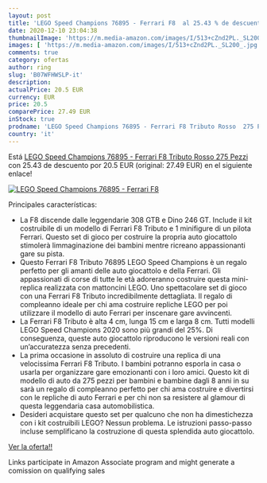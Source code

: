 ```yaml
---
layout: post
title: 'LEGO Speed Champions 76895 - Ferrari F8  al 25.43 % de descuento'
date: 2020-12-10 23:04:38
thumbnailImage: 'https://m.media-amazon.com/images/I/513+cZnd2PL._SL200_.jpg'
images: [ 'https://m.media-amazon.com/images/I/513+cZnd2PL._SL200_.jpg' ]
comments: true
category: ofertas
author: ring
slug: 'B07WFHWSLP-it'
description:
actualPrice: 20.5 EUR
currency: EUR
price: 20.5
comparePrice: 27.49 EUR
inStock: true
prodname: 'LEGO Speed Champions 76895 - Ferrari F8 Tributo Rosso  275 Pezzi '
country: 'it'
---
```


Está [LEGO Speed Champions 76895 - Ferrari F8 Tributo Rosso  275 Pezzi ](https://www.amazon.it/dp/B07WFHWSLP/?tag=tolees00-21) con 25.43 de descuento por 20.5 EUR (original: 27.49 EUR) en el siguiente enlace!

[![LEGO Speed Champions 76895 - Ferrari F8 ](https://m.media-amazon.com/images/I/513+cZnd2PL._SL200_.jpg)](https://www.amazon.it/dp/B07WFHWSLP/?tag=tolees00-21)

Principales características:

- La F8 discende dalle leggendarie 308 GTB e Dino 246 GT. Include il kit costruibile di un modello di Ferrari F8 Tributo e 1 minifigure di un pilota Ferrari. Questo set di gioco per costruire la propria auto giocattolo stimolerà limmaginazione dei bambini mentre ricreano appassionanti gare su pista.
- Questo Ferrari F8 Tributo 76895 LEGO Speed Champions è un regalo perfetto per gli amanti delle auto giocattolo e della Ferrari. Gli appassionati di corse di tutte le età adoreranno costruire questa mini-replica realizzata con mattoncini LEGO. Uno spettacolare set di gioco con una Ferrari F8 Tributo incredibilmente dettagliata. Il regalo di compleanno ideale per chi ama costruire repliche LEGO per poi utilizzare il modello di auto Ferrari per inscenare gare avvincenti.
- La Ferrari F8 Tributo è alta 4 cm, lunga 15 cm e larga 8 cm. Tutti modelli LEGO Speed Champions 2020 sono più grandi del 25%. Di conseguenza, queste auto giocattolo riproducono le versioni reali con un’accuratezza senza precedenti.
- La prima occasione in assoluto di costruire una replica di una velocissima Ferrari F8 Tributo. I bambini potranno esporla in casa o usarla per organizzare gare emozionanti con i loro amici. Questo kit di modello di auto da 275 pezzi per bambini e bambine dagli 8 anni in su sarà un regalo di compleanno perfetto per chi ama costruire e divertirsi con le repliche di auto Ferrari e per chi non sa resistere al glamour di questa leggendaria casa automobilistica.
- Desideri acquistare questo set per qualcuno che non ha dimestichezza con i kit costruibili LEGO? Nessun problema. Le istruzioni passo-passo incluse semplificano la costruzione di questa splendida auto giocattolo.

[Ver la oferta!!](https://www.amazon.it/dp/B07WFHWSLP/?tag=tolees00-21)

Links participate in Amazon Associate program and might generate a comission on qualifying sales


